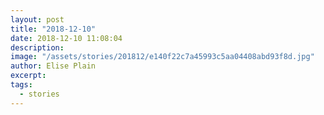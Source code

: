 ```yaml
---
layout: post
title: "2018-12-10"
date: 2018-12-10 11:08:04
description: 
image: "/assets/stories/201812/e140f22c7a45993c5aa04408abd93f8d.jpg"
author: Elise Plain
excerpt: 
tags: 
  - stories
---
```



<p></p>
